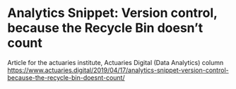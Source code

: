 # Analytics Snippet: Version control, because the Recycle Bin doesn’t count 

Article for the actuaries institute, Actuaries Digital (Data Analytics) column
https://www.actuaries.digital/2019/04/17/analytics-snippet-version-control-because-the-recycle-bin-doesnt-count/

